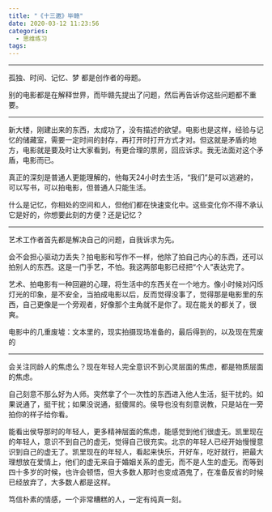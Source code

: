 ```yaml
---
title: "《十三邀》毕赣"
date: 2020-03-12 11:23:56
categories:
  - 思维练习
tags:
---
```


---- 

孤独、时间、记忆、梦 都是创作者的母题。

别的电影都是在解释世界，而毕赣先提出了问题，然后再告诉你这些问题都不重要。

---- 

新大楼，刚建出来的东西，太成功了，没有描述的欲望。电影也是这样，经验与记忆的储藏室，需要一定时间的封存，再打开时打开方式才对。但这就是矛盾的地方，电影就是要及时让大家看到，有更合理的票房，回应诉求。我无法面对这个矛盾，电影而已。

真正的深刻是普通人更能理解的，他每天24小时去生活，“我们”是可以逃避的，可以写书，可以拍电影，但普通人只能生活。

什么是记忆，你相处的空间和人，但他们都在快速变化中。这些变化你不得不承认它是好的，你想要此刻的方便？还是记忆？

---- 

艺术工作者首先都是解决自己的问题，自我诉求为先。

会不会担心驱动力丢失？拍电影和写作不一样，他除了拍自己内心的东西，还可以拍别人的东西。这是一门手艺，不怕。我这两部电影已经把“个人”表达完了。

艺术、拍电影有一种回避的心理，将生活中的东西关在一个地方。像小时候对闪烁灯光的印象，是不安全，当拍成电影以后，反而觉得没事了，觉得那是电影里的东西，自己更像是一个旁观者，好像那个主角就不是你了。现在能关的都关了，很爽。

电影中的几重废墟：文本里的，现实拍摄现场准备的，最后得到的，以及现在荒废的

---- 

会关注同龄人的焦虑么？现在年轻人完全意识不到心灵层面的焦虑，都是物质层面的焦虑。

自己刻意不那么好为人师。突然拿了个一次性的东西进入他人生活，挺干扰的。如果说通了，挺干扰；如果没说通，挺傻屌的。侯导也没有刻意说教，只是站在一旁拍你的样子给你看。

能看出侯导那时的年轻人，更多精神层面的焦虑，能感觉到他们很虚无。凯里现在的年轻人，意识不到自己的虚无，觉得自己很充实。北京的年轻人已经开始慢慢意识到自己的虚无了。凯里现在的年轻人，看起来快乐，开好车，吃好就行，把最大理想放在爱情上，他们的虚无来自于婚姻关系的虚无，而不是人生的虚无。而等到四十多岁的时候，也许会顿悟，但大多数人那时也变成酒鬼了，在准备反省的时候已经放弃了，大多数人都是这样。

笃信朴素的情感，一个非常糟糕的人，一定有纯真一刻。